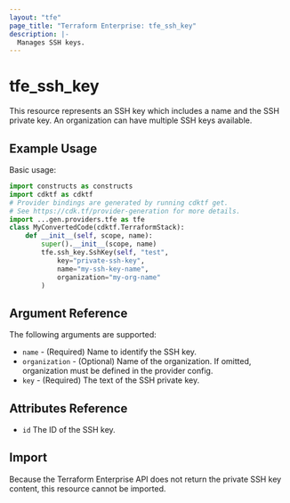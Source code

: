 ```yaml
---
layout: "tfe"
page_title: "Terraform Enterprise: tfe_ssh_key"
description: |-
  Manages SSH keys.
---
```


# tfe_ssh_key

This resource represents an SSH key which includes a name and the SSH private
key. An organization can have multiple SSH keys available.

## Example Usage

Basic usage:

```python
import constructs as constructs
import cdktf as cdktf
# Provider bindings are generated by running cdktf get.
# See https://cdk.tf/provider-generation for more details.
import ...gen.providers.tfe as tfe
class MyConvertedCode(cdktf.TerraformStack):
    def __init__(self, scope, name):
        super().__init__(scope, name)
        tfe.ssh_key.SshKey(self, "test",
            key="private-ssh-key",
            name="my-ssh-key-name",
            organization="my-org-name"
        )
```

## Argument Reference

The following arguments are supported:

* `name` - (Required) Name to identify the SSH key.
* `organization` - (Optional) Name of the organization. If omitted, organization must be defined in the provider config.
* `key` - (Required) The text of the SSH private key.

## Attributes Reference

* `id` The ID of the SSH key.

## Import

Because the Terraform Enterprise API does not return the private SSH key
content, this resource cannot be imported.

<!-- cache-key: cdktf-0.17.0-pre.15 input-ee94b4fd069224353c99784ca57ae132bbda89fc744065f36044f8e8c8a1f9b0 -->